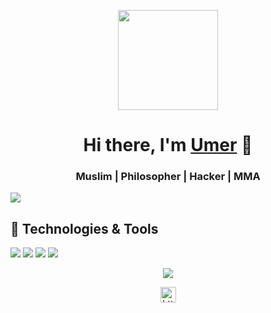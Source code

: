 <p align="center"> <img src="https://images.8tracks.com/cover/i/012/333/711/tumblr_osq96ivRkQ1tqx40wo1_500-3573.png?rect=0,189,500,500&q=98&fm=jpg&fit=max&w=960&h=960" height="160px" width="160px"></p>

<h1 align="center">Hi there, I'm <a href="https://www.facebook.com/hash.intelligence/"  target="_blank">Umer</a> 👋</h1>
    
<h3 align="center">Muslim | Philosopher | Hacker | MMA</h3>
<p align="left"> <img src="https://komarev.com/ghpvc/?username=syedumerqadri&style=flat&color=blueviolet" /> </p>

## 🔧 Technologies & Tools

![](https://img.shields.io/badge/OS-Linux-informational?style=flat&logo=linux&logoColor=white&color=2bbc8a)
![](https://img.shields.io/badge/Code-Python-informational?style=flat&logo=python&logoColor=white&color=2bbc8a)
![](https://img.shields.io/badge/Shell-Bash-informational?style=flat&logo=gnu-bash&logoColor=white&color=2bbc8a)
![](https://img.shields.io/badge/Tools-Docker-informational?style=flat&logo=docker&logoColor=white&color=2bbc8a)

<p align="center"> <img src="https://github-readme-stats.vercel.app/api?username=syedumerqadri&count_private=true&show_icons=true&theme=radical" /> </p>

<p align="center"> 
<a href="https://www.linkedin.com/in/syed-umer-2a2ab1181/" target="blank"><img align="center" src=https://cdn.jsdelivr.net/npm/simple-icons@3.0.1/icons/linkedin.svg alt="https://www.linkedin.com/in/syed-umer-2a2ab1181/" height="25" width="25" /></a>
</p>
